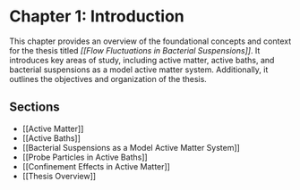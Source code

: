 # Chapter 1: Introduction

This chapter provides an overview of the foundational concepts and context for the thesis titled *[[Flow Fluctuations in Bacterial Suspensions]]*. It introduces key areas of study, including active matter, active baths, and bacterial suspensions as a model active matter system. Additionally, it outlines the objectives and organization of the thesis.

## Sections

- [[Active Matter]]
- [[Active Baths]]
- [[Bacterial Suspensions as a Model Active Matter System]]
- [[Probe Particles in Active Baths]]
- [[Confinement Effects in Active Matter]]
- [[Thesis Overview]]

